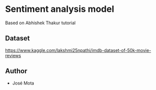 # Sentiment analysis model

Based on Abhishek Thakur tutorial

## Dataset

https://www.kaggle.com/lakshmi25npathi/imdb-dataset-of-50k-movie-reviews

## Author

- José Mota
